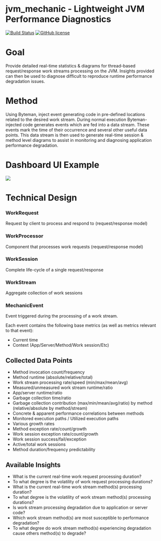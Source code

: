 jvm_mechanic - Lightweight JVM Performance Diagnostics
==================================
[![Build Status](https://travis-ci.org/BFergerson/jvm_mechanic.svg?branch=master)](https://travis-ci.org/BFergerson/jvm_mechanic)
[![GitHub license](https://img.shields.io/badge/license-MIT-blue.svg)](https://raw.githubusercontent.com/BFergerson/jvm_mechanic/master/LICENSE)

# Goal
Provide detailed real-time statistics & diagrams for thread-based request/response work streams processing on the JVM. Insights provided can then be used to diagnose difficult to reproduce runtime performance degradation issues.

# Method
Using Byteman, inject event generating code in pre-defined locations related to the desired work stream. During normal execution Byteman-injected code generates events which are fed into a data stream. These events mark the time of their occurrence and several other useful data points. This data stream is then used to generate real-time session & method level diagrams to assist in monitoring and diagnosing application performance degradation.
 
# Dashboard UI Example
<img src="http://codebrig.com/public_files/jvm_mechanic-screenshot--2017-03-23-00-03-57.png" />

# Technical Design

### WorkRequest
Request by client to process and respond to (request/response model)

### WorkProcessor
Component that processes work requests (request/response model)

### WorkSession
Complete life-cycle of a single request/response

### WorkStream
Aggregate collection of work sessions

### MechanicEvent
Event triggered during the processing of a work stream.

Each event contains the following base metrics (as well as metrics relevant to that event):
 - Current time
 - Context (App/Server/Method/Work session/Etc)

## Collected Data Points
 - Method invocation count/frequency
 - Method runtime (absolute/relative/total)
 - Work stream processing rate/speed (min/max/mean/avg)
 - Measured/unmeasured work stream runtime/ratio
 - App/server runtime/ratio
 - Garbage collection time/ratio
 - Garbage collection contribution (max/min/mean/avg/ratio) by method (relative/absolute by method/stream)
 - Concrete & apparent performance correlations between methods
 - Monitored execution paths / Utilized execution paths
 - Various growth rates
 - Method exception rate/count/growth
 - Work session exception rate/count/growth
 - Work session success/fail/exception
 - Active/total work sessions
 - Method duration/frequency predictability

## Available Insights
 - What is the current real-time work request processing duration?
 - To what degree is the volatility of work request processing durations?
 - What is the current real-time work stream method(s) processing duration?
 - To what degree is the volatility of work stream method(s) processing durations?
 - Is work stream processing degradation due to application or server code?
 - Which work stream method(s) are most susceptible to performance degradation?
 - To what degree do work stream method(s) experiencing degradation cause others method(s) to degrade?

